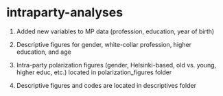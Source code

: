 # intraparty-analyses


1. Added new variables to MP data (profession, education, year of birth)

2. Descriptive figures for gender, white-collar profession, higher education, and age

3. Intra-party polarization figures (gender, Helsinki-based, old vs. young, higher educ, etc.) located in polarization_figures folder

4. Descriptive figures and codes are located in descriptives folder



